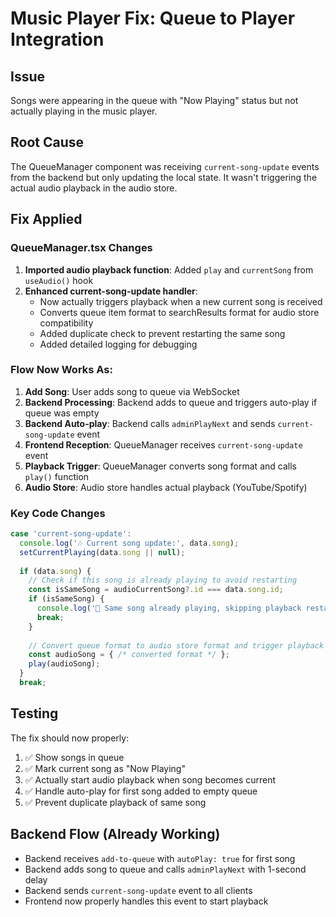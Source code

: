 # Music Player Fix: Queue to Player Integration

## Issue
Songs were appearing in the queue with "Now Playing" status but not actually playing in the music player.

## Root Cause
The QueueManager component was receiving `current-song-update` events from the backend but only updating the local state. It wasn't triggering the actual audio playback in the audio store.

## Fix Applied

### QueueManager.tsx Changes
1. **Imported audio playback function**: Added `play` and `currentSong` from `useAudio()` hook
2. **Enhanced current-song-update handler**: 
   - Now actually triggers playback when a new current song is received
   - Converts queue item format to searchResults format for audio store compatibility
   - Added duplicate check to prevent restarting the same song
   - Added detailed logging for debugging

### Flow Now Works As:
1. **Add Song**: User adds song to queue via WebSocket
2. **Backend Processing**: Backend adds to queue and triggers auto-play if queue was empty
3. **Backend Auto-play**: Backend calls `adminPlayNext` and sends `current-song-update` event
4. **Frontend Reception**: QueueManager receives `current-song-update` event
5. **Playback Trigger**: QueueManager converts song format and calls `play()` function
6. **Audio Store**: Audio store handles actual playback (YouTube/Spotify)

### Key Code Changes
```typescript
case 'current-song-update':
  console.log('🎶 Current song update:', data.song);
  setCurrentPlaying(data.song || null);
  
  if (data.song) {
    // Check if this song is already playing to avoid restarting
    const isSameSong = audioCurrentSong?.id === data.song.id;
    if (isSameSong) {
      console.log('🎵 Same song already playing, skipping playback restart');
      break;
    }
    
    // Convert queue format to audio store format and trigger playback
    const audioSong = { /* converted format */ };
    play(audioSong);
  }
  break;
```

## Testing
The fix should now properly:
1. ✅ Show songs in queue
2. ✅ Mark current song as "Now Playing"
3. ✅ Actually start audio playback when song becomes current
4. ✅ Handle auto-play for first song added to empty queue
5. ✅ Prevent duplicate playback of same song

## Backend Flow (Already Working)
- Backend receives `add-to-queue` with `autoPlay: true` for first song
- Backend adds song to queue and calls `adminPlayNext` with 1-second delay
- Backend sends `current-song-update` event to all clients
- Frontend now properly handles this event to start playback
